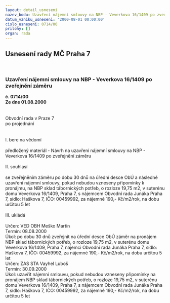 ```yaml
---
layout: detail_usneseni
nazev_bodu: Uzavření nájemní smlouvy na NBP - Veverkova 16/1409 po zveřejnění záměru
datum_vzniku_usneseni: '2000-08-01 00:00:00'
cislo_usneseni: 0714/00
prilohy: []
organ: rada
---
```

<div id="ucUsn_pList" class="usn">
	<span><h2>Usnesení rady MČ Praha 7 </h2>
<br></span><div class="standBody">
<span><h3>Uzavření nájemní smlouvy na NBP - Veverkova 16/1409 po zveřejnění záměru</h3></span><div class="center">
		<strong>č. 0714/00</strong><br>
	</div>
<div class="center">
		<strong>Ze dne 01.08.2000</strong><br><br>
	</div>     <br>Obvodní rada v Praze 7<br>po projednání<br><br><br>I.	bere na vědomí<br><br> předložený materiál - Návrh na uzavření nájemní smlouvy na NBP - Veverkova 16/1409 po zveřejnění záměru<br><br>II.	souhlasí <br><br>se zveřejněním záměru po dobu 30 dnů na úřední desce ObÚ a následné uzavření nájemní smlouvy, pokud nebudou vzneseny připomínky k pronájmu, na NBP sklad tábornických potřeb, o rozloze 19,75 m2, v suterénu domu Veverkova 16/1409, Praha 7, s nájemcem Obvodní rada Junáka Praha 7, sídlo: Haškova 7, IČO: 00459992, za nájemné 190,- Kč/m2/rok, na dobu určitou 5 let<br><br>III.	ukládá <br><br> Určen:	     	VED OBH Meško Martin<br>Termín: 08.08.2000<br>Úkol:	po dobu 30 dnů  zveřejnit na úřední desce ObÚ záměr na pronájem NBP sklad tábornických potřeb, o rozloze 19,75 m2, v suterénu domu Veverkova 16/1409, Praha 7, nájemci Obvodní rada Junáka Praha 7, sídlo: Haškova 7, IČO: 00459992, za nájemné 190,- Kč/m2/rok, na dobu určitou 5 let<br>  Určen:	     	ZAS STA Vayhel Luboš<br>Termín: 30.09.2000<br>Úkol:	uzavřít nájemní smlouvu, pokud nebudou vzneseny připomínky na pronájem NBP sklad tábornických potřeb, o rozloze 19,75 m2, v suterénu domu Veverkova 16/1409, Praha 7, s nájemcem Obvodní rada Junáka Praha 7, sídlo: Haškova 7, IČO: 00459992, za nájemné 190,- Kč/m2/rok, na dobu určitou 5 let <br>   <br>
</div>
</div>